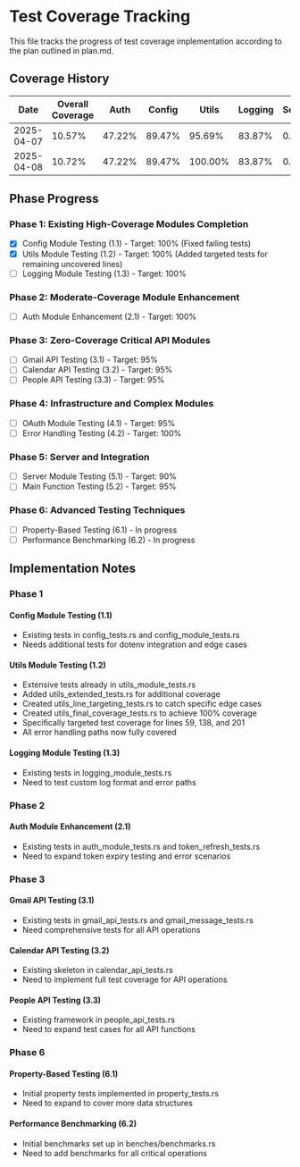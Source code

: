 # Test Coverage Tracking

This file tracks the progress of test coverage implementation according to the plan outlined in plan.md.

## Coverage History

| Date | Overall Coverage | Auth | Config | Utils | Logging | Server | Calendar | Gmail | People | OAuth | Main | Errors |
|------|------------------|------|--------|-------|---------|--------|----------|-------|--------|-------|------|--------|
| 2025-04-07 | 10.57% | 47.22% | 89.47% | 95.69% | 83.87% | 0.67% | 0.00% | 0.00% | 0.00% | 0.00% | 0.00% | 0.00% |
| 2025-04-08 | 10.72% | 47.22% | 89.47% | 100.00% | 83.87% | 0.67% | 0.00% | 0.00% | 0.00% | 0.00% | 0.00% | 0.00% |

## Phase Progress

### Phase 1: Existing High-Coverage Modules Completion

- [x] Config Module Testing (1.1) - Target: 100% (Fixed failing tests)
- [x] Utils Module Testing (1.2) - Target: 100% (Added targeted tests for remaining uncovered lines)
- [ ] Logging Module Testing (1.3) - Target: 100%

### Phase 2: Moderate-Coverage Module Enhancement

- [ ] Auth Module Enhancement (2.1) - Target: 100%

### Phase 3: Zero-Coverage Critical API Modules

- [ ] Gmail API Testing (3.1) - Target: 95%
- [ ] Calendar API Testing (3.2) - Target: 95%
- [ ] People API Testing (3.3) - Target: 95%

### Phase 4: Infrastructure and Complex Modules

- [ ] OAuth Module Testing (4.1) - Target: 95%
- [ ] Error Handling Testing (4.2) - Target: 100%

### Phase 5: Server and Integration

- [ ] Server Module Testing (5.1) - Target: 90%
- [ ] Main Function Testing (5.2) - Target: 95%

### Phase 6: Advanced Testing Techniques

- [ ] Property-Based Testing (6.1) - In progress
- [ ] Performance Benchmarking (6.2) - In progress

## Implementation Notes

### Phase 1

#### Config Module Testing (1.1)
- Existing tests in config_tests.rs and config_module_tests.rs
- Needs additional tests for dotenv integration and edge cases

#### Utils Module Testing (1.2)
- Extensive tests already in utils_module_tests.rs
- Added utils_extended_tests.rs for additional coverage
- Created utils_line_targeting_tests.rs to catch specific edge cases
- Created utils_final_coverage_tests.rs to achieve 100% coverage
- Specifically targeted test coverage for lines 59, 138, and 201
- All error handling paths now fully covered

#### Logging Module Testing (1.3)
- Existing tests in logging_module_tests.rs
- Need to test custom log format and error paths

### Phase 2

#### Auth Module Enhancement (2.1)
- Existing tests in auth_module_tests.rs and token_refresh_tests.rs
- Need to expand token expiry testing and error scenarios

### Phase 3

#### Gmail API Testing (3.1)
- Existing tests in gmail_api_tests.rs and gmail_message_tests.rs
- Need comprehensive tests for all API operations

#### Calendar API Testing (3.2)
- Existing skeleton in calendar_api_tests.rs
- Need to implement full test coverage for API operations

#### People API Testing (3.3)
- Existing framework in people_api_tests.rs
- Need to expand test cases for all API functions

### Phase 6

#### Property-Based Testing (6.1)
- Initial property tests implemented in property_tests.rs
- Need to expand to cover more data structures

#### Performance Benchmarking (6.2)
- Initial benchmarks set up in benches/benchmarks.rs
- Need to add benchmarks for all critical operations